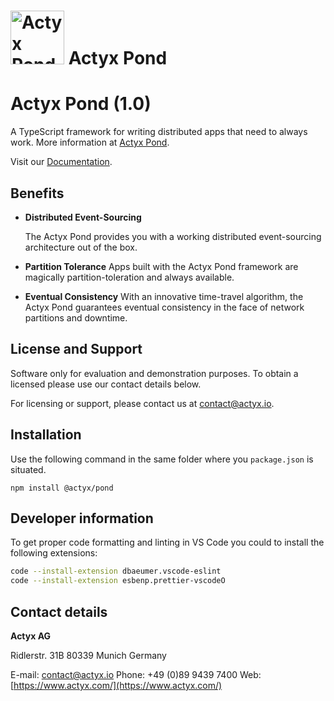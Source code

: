 <img src="asset/actyx_pond_logo_small" alt="Actyx Pond Logo" width="86" height="86"> Actyx Pond
===

# Actyx Pond (1.0)

A TypeScript framework for writing distributed apps that need to always work. More information at [Actyx Pond](https://www.actyx.com/pond/).

Visit our [Documentation](https://www.actyx.com/pond/docs/getting-started.html).

## Benefits

- **Distributed Event-Sourcing**

  The Actyx Pond provides you with a working distributed event-sourcing architecture out of the box.

- **Partition Tolerance**
 Apps built with the Actyx Pond framework are magically partition-toleration and always available.

- **Eventual Consistency**
  With an innovative time-travel algorithm, the Actyx Pond guarantees eventual consistency in the face of network partitions and downtime.

## License and Support
Software only for evaluation and demonstration purposes. To obtain a licensed please use our contact details below.

For licensing or support, please contact us at contact@actyx.io.

## Installation

Use the following command in the same folder where you `package.json` is situated.

```shell
npm install @actyx/pond
```


## Developer information

To get proper code formatting and linting in VS Code you could to install the following extensions:

```sh
code --install-extension dbaeumer.vscode-eslint
code --install-extension esbenp.prettier-vscodeO
```

## Contact details 

**Actyx AG**

Ridlerstr. 31B
80339 Munich
Germany

E-mail: contact@actyx.io
Phone: +49 (0)89 9439 7400
Web: [https://www.actyx.com/](https://www.actyx.com/)
